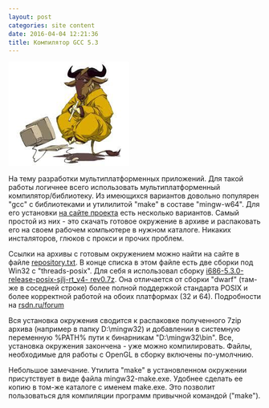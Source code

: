 ```yaml
---
layout: post
categories: site content
date: 2016-04-04 12:21:36
title: Компилятор GCC 5.3
---
```


![img]( /assets/img/2016/gnu.jpg )

На тему разработки мультиплатформенных приложений. Для такой работы логичнее всего 
использовать мультиплатформенный компилятор/библиотеку. Из имеющихся вариантов 
довольно популярен "gсс" с библиотеками и утилилитой "make"  в составе "mingw-w64". Для его 
установки <a href="https://sourceforge.net/projects/mingw-w64" target="_blank">на сайте 
проекта</a> есть несколько вариантов. Самый простой из них - это скачать готовое окружение в 
архиве и распаковать его на своем рабочем компьютере в нужном каталоге. Никаких 
инсталяторов, глюков с прокси и прочих проблем.

Ссылки на архивы с готовым окружением можно найти на сайте в файле <a 
href="https://sourceforge.net/projects/mingw-
w64/files/Toolchains%20targetting%20Win32/Personal%20Builds/mingw-
builds/installer/repository.txt/download" target="_blank">repository.txt</a>. В конце списка в этом 
файле есть две сборки под Win32 с "threads-posix". Для себя я использовал сборку <a 
href="http://sourceforge.net/projects/mingw-
w64/files/Toolchains%20targetting%20Win32/Personal%20Builds/mingw-builds/5.3.0/threads-
posix/sjlj/i686-5.3.0-release-posix-sjlj-rt_v4-rev0.7z" target="_blank">i686-5.3.0-release-posix-sjlj-rt_v4-
rev0.7z</a>. Она отличается от сборки "dwarf" (там-же в соседней строке) более полной 
поддержкой стандарта POSIX и более корректной работой на обоих платформах (32 и 64). 
Подробности на <a href="https://rsdn.ru/forum/cpp.applied/5309592.1" 
target="_blank">rsdn.ru/forum</a>

Вся установка окружения сводится к распаковке полученного 7zip архива (например в папку 
D:\mingw32) и добавлении в системную переменную %PATH% пути к бинарникам 
"D:\mingw32\bin". Все, установка окружения закончена - уже можно компилировать. Файлы, 
необходимые для работы с OpenGL в сборку включены по-умолчнию.

Небольшое замечание. Утилита "make" в установленном окружении присутствует в виде файла 
mingw32-make.exe. Удобнее сделать ее копию в том-же каталоге с именем make.exe. Это позволит 
пользоваться для компиляции программ привычной командой ("make").


